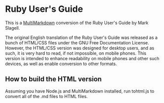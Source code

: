 Ruby User's Guide
=================

This is a [MultiMarkdown](https://github.com/fletcher/MultiMarkdown-4) conversion of the Ruby User's Guide by Mark Slagell.

The original English translation of the Ruby User's Guide was released as a
bunch of HTML/CSS files under the GNU Free Documentation License. However,
the HTML/CSS version was designed for desktop users, and as such, it is very
hard to read, if not impossible, on mobile phones. This version is intended
to enhance readability on mobile phones and other such devices, as well as
enable conversion to other formats.

How to build the HTML version
-----------------------------

Assuming you have Node.js and MultiMarkdown installed, run tohtml.js to convert
all of the .md files to HTML files.
